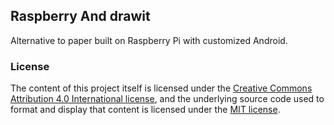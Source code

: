 ## Raspberry And drawit

Alternative to paper built on Raspberry Pi with customized Android.

### License

The content of this project itself is licensed under the [Creative Commons Attribution 4.0 International license](https://creativecommons.org/licenses/by/4.0/), and the underlying source code used to format and display that content is licensed under the [MIT license](https://opensource.org/licenses/mit-license.php).